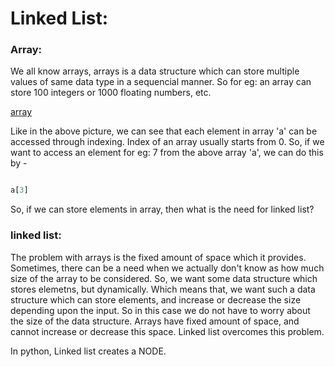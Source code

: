 # Linked List:

### Array:

We all know arrays, arrays is a data structure which can store multiple values of same data type in a sequencial manner. So for eg: 
an array can store 100 integers or 1000 floating numbers, etc.


[array](https://www.google.com/url?sa=i&url=https%3A%2F%2Fdocs.oracle.com%2Fjavase%2Ftutorial%2Fjava%2Fnutsandbolts%2Farrays.html&psig=AOvVaw2GV0bNa8kyIylf9jSrL9yR&ust=1609611079950000&source=images&cd=vfe&ved=0CAIQjRxqFwoTCLjIg-Sq--0CFQAAAAAdAAAAABAD)

Like in the above picture, we can see that each element in array 'a' can be accessed through indexing. Index of an array usually starts from 0.
So, if we want to access an element for eg: 7 from the above array 'a', we can do this by - 
``` py

a[3]

```
So, if we can store elements in array, then what is the need for linked list?

### linked list:

The problem with arrays is the fixed amount of space which it provides. Sometimes, there can be a need when we actually don't know as how much size of the array to be 
considered. So, we want some data structure which stores elemetns, but dynamically. Which means that, we want such a data structure which can store elements, and increase
or decrease the size depending upon the input. So in this case we do not have to worry about the size of the data structure.
Arrays have fixed amount of space, and cannot increase or decrease this space.
Linked list overcomes this problem.

In python, Linked list creates a NODE.



